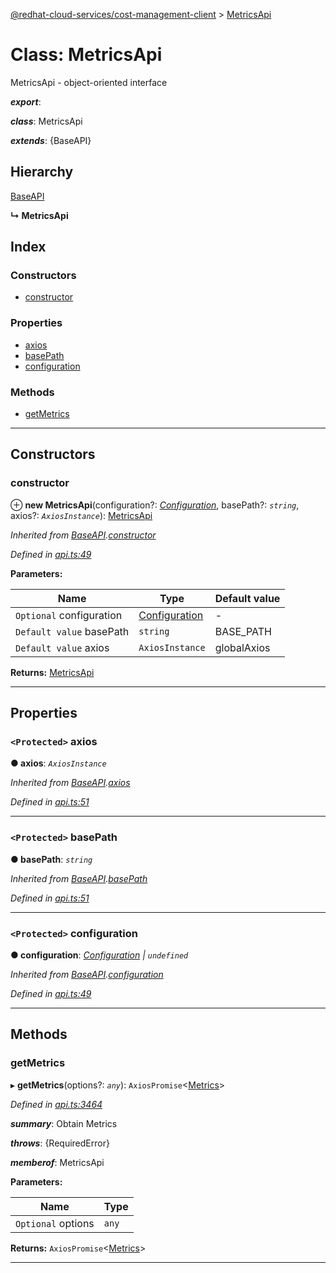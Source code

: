 [@redhat-cloud-services/cost-management-client](../README.md) > [MetricsApi](../classes/metricsapi.md)

# Class: MetricsApi

MetricsApi - object-oriented interface

*__export__*: 

*__class__*: MetricsApi

*__extends__*: {BaseAPI}

## Hierarchy

 [BaseAPI](baseapi.md)

**↳ MetricsApi**

## Index

### Constructors

* [constructor](metricsapi.md#constructor)

### Properties

* [axios](metricsapi.md#axios)
* [basePath](metricsapi.md#basepath)
* [configuration](metricsapi.md#configuration)

### Methods

* [getMetrics](metricsapi.md#getmetrics)

---

## Constructors

<a id="constructor"></a>

###  constructor

⊕ **new MetricsApi**(configuration?: *[Configuration](configuration.md)*, basePath?: *`string`*, axios?: *`AxiosInstance`*): [MetricsApi](metricsapi.md)

*Inherited from [BaseAPI](baseapi.md).[constructor](baseapi.md#constructor)*

*Defined in [api.ts:49](https://github.com/rvsia/javascript-clients/blob/master/packages/cost-management/api.ts#L49)*

**Parameters:**

| Name | Type | Default value |
| ------ | ------ | ------ |
| `Optional` configuration | [Configuration](configuration.md) | - |
| `Default value` basePath | `string` |  BASE_PATH |
| `Default value` axios | `AxiosInstance` |  globalAxios |

**Returns:** [MetricsApi](metricsapi.md)

___

## Properties

<a id="axios"></a>

### `<Protected>` axios

**● axios**: *`AxiosInstance`*

*Inherited from [BaseAPI](baseapi.md).[axios](baseapi.md#axios)*

*Defined in [api.ts:51](https://github.com/rvsia/javascript-clients/blob/master/packages/cost-management/api.ts#L51)*

___
<a id="basepath"></a>

### `<Protected>` basePath

**● basePath**: *`string`*

*Inherited from [BaseAPI](baseapi.md).[basePath](baseapi.md#basepath)*

*Defined in [api.ts:51](https://github.com/rvsia/javascript-clients/blob/master/packages/cost-management/api.ts#L51)*

___
<a id="configuration"></a>

### `<Protected>` configuration

**● configuration**: *[Configuration](configuration.md) \| `undefined`*

*Inherited from [BaseAPI](baseapi.md).[configuration](baseapi.md#configuration)*

*Defined in [api.ts:49](https://github.com/rvsia/javascript-clients/blob/master/packages/cost-management/api.ts#L49)*

___

## Methods

<a id="getmetrics"></a>

###  getMetrics

▸ **getMetrics**(options?: *`any`*): `AxiosPromise`<[Metrics](../interfaces/metrics.md)>

*Defined in [api.ts:3464](https://github.com/rvsia/javascript-clients/blob/master/packages/cost-management/api.ts#L3464)*

*__summary__*: Obtain Metrics

*__throws__*: {RequiredError}

*__memberof__*: MetricsApi

**Parameters:**

| Name | Type |
| ------ | ------ |
| `Optional` options | `any` |

**Returns:** `AxiosPromise`<[Metrics](../interfaces/metrics.md)>

___

